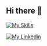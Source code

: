 ## Hi there 👋

[![My Skills](https://skillicons.dev/icons?i=js,ts,html,css,scss,react)](https://skillicons.dev)

[![My Linkedin](https://skillicons.dev/icons?i=linkedin)](https://www.linkedin.com/in/jessicaagren/)


<!--
**jessicaagren/jessicaagren** is a ✨ _special_ ✨ repository because its `README.md` (this file) appears on your GitHub profile.

Here are some ideas to get you started:

- 🔭 I’m currently working on ...
- 🌱 I’m currently learning ...
- 👯 I’m looking to collaborate on ...
- 🤔 I’m looking for help with ...
- 💬 Ask me about ...
- 📫 How to reach me: ...
- 😄 Pronouns: ...
- ⚡ Fun fact: ...
-->
